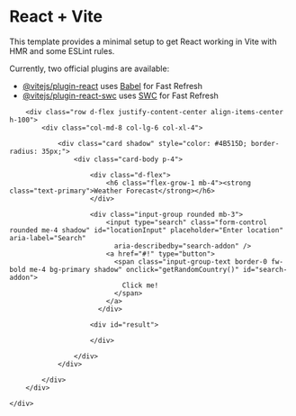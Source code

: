 # React + Vite

This template provides a minimal setup to get React working in Vite with HMR and some ESLint rules.

Currently, two official plugins are available:

- [@vitejs/plugin-react](https://github.com/vitejs/vite-plugin-react/blob/main/packages/plugin-react/README.md) uses [Babel](https://babeljs.io/) for Fast Refresh
- [@vitejs/plugin-react-swc](https://github.com/vitejs/vite-plugin-react-swc) uses [SWC](https://swc.rs/) for Fast Refresh



<div class="container py-5 h-100">

        <div class="row d-flex justify-content-center align-items-center h-100">
            <div class="col-md-8 col-lg-6 col-xl-4">

                <div class="card shadow" style="color: #4B515D; border-radius: 35px;">
                    <div class="card-body p-4">

                        <div class="d-flex">
                            <h6 class="flex-grow-1 mb-4"><strong class="text-primary">Weather Forecast</strong></h6>
                        </div>
                        
                        <div class="input-group rounded mb-3">
                            <input type="search" class="form-control rounded me-4 shadow" id="locationInput" placeholder="Enter location" aria-label="Search"
                              aria-describedby="search-addon" />
                            <a href="#!" type="button">
                              <span class="input-group-text border-0 fw-bold me-4 bg-primary shadow" onclick="getRandomCountry()" id="search-addon">
                                Click me!
                              </span>
                            </a>
                          </div>

                        <div id="result">

                        </div>

                    </div>
                </div>

            </div>
        </div>

    </div>

</body>

<script>
    const getRandomCountry = async () => {
        //make api call
        try {
            const state = document.getElementById("locationInput").value;

            const weather = await fetch(`https://api.openweathermap.org/data/2.5/weather?q=${state}&appid=8ac5c4d57ba6a4b3dfcf622700447b1e&units=metric`);

            const allWeather = await weather.json()
            console.log(allWeather);
            const temp = allWeather.main.temp
            const feelsTemp = allWeather.main.feels_like
            const place = allWeather.name
            const country = allWeather.sys.country
            const humidity = allWeather.main.humidity
            const wind = allWeather.wind.speed
            const pressure = allWeather.main.pressure
            const timezone = allWeather.timezone
            console.log(pressure);

            // Your provided timezone offset in seconds (19800 seconds is GMT +05:30)
            const timezoneOffsetInSeconds = timezone;

            // Get the current UTC time in milliseconds
            const currentUTCTime = Date.now();

            // Calculate the local time by adding the timezone offset
            const localTime = new Date(currentUTCTime + timezoneOffsetInSeconds * 1000);

            // Format the date according to the desired format
            const options = {
                weekday: 'short',
                year: 'numeric',
                month: 'short',
                day: 'numeric',
                hour: '2-digit',
                minute: '2-digit',
                second: '2-digit',
                timeZoneName: 'short'
            };
            const formattedTime = localTime.toLocaleString('en-US', options);





            result.innerHTML = ` <div class="d-flex flex-column text-center mt-5 mb-4">
                      <h6 class="display-4 mb-0 font-weight-bold" style="color: #1C2331;"><strong>${temp}°C</strong></h6>
                      <span class="small" style="color: #868B94">${place}</span>
                    </div>
        
                    <div class="d-flex align-items-center">
                      <div class="flex-grow-1" style="font-size: 1rem;">
                        <div><i class="fas fa-wind fa-fw" style="color: #868B94;"></i> <span class="ms-1">Country:-<strong> ${country}</strong>
                          </span></div>
                        <div><i class="fas fa-tint fa-fw" style="color: #868B94;"></i> <span class="ms-1">Feels like:- <strong>${feelsTemp}°C </strong></span>
                        </div>
                        <div><i class="fas fa-sun fa-fw" style="color: #868B94;"></i> <span class="ms-1">Humidity:- <strong>${humidity}% </strong></span>
                        </div>
                        <div><i class="fas fa-sun fa-fw" style="color: #868B94;"></i> <span class="ms-1">Wind:-<strong> ${wind}</strong></span>
                        </div>
                        <div><i class="fas fa-sun fa-fw" style="color: #868B94;"></i> <span class="ms-1">Pressure:-<strong> ${pressure}</strong></span>
                        </div>

                      </div>
                      
                      <div>
                        <img src="https://mdbcdn.b-cdn.net/img/Photos/new-templates/bootstrap-weather/ilu1.webp"
                          width="100px">
                      </div>
                      
                    </div>
                    <div class="m-3"><i class="far fa-clock fa-fw " style="color: #868B94;"></i> <span class="ms-1"><strong>${formattedTime}</strong></span></div>

            
            `
        }
        catch (err) {
            console.log(err);
        }
    }
</script>

</html>